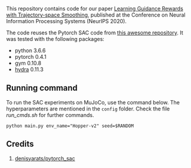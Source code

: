This repository contains code for our paper [Learning Guidance Rewards with Trajectory-space Smoothing](https://arxiv.org/abs/2010.12718), published at the Conference on Neural Information Processing Systems (NeurIPS 2020).

The code reuses the Pytorch SAC code from [this awesome repository](https://github.com/denisyarats/pytorch_sac). It was tested with the following packages:

* python 3.6.6
* pytorch 0.4.1
* gym 0.10.8
* [hydra](https://github.com/facebookresearch/hydra) 0.11.3


## Running command
To run the SAC experiments on MuJoCo, use the command below. The hyperparameters are mentioned in the ```config``` folder. Check the file _run_cmds.sh_ for further commands.

```
python main.py env_name="Hopper-v2" seed=$RANDOM 
```

## Credits
1. [denisyarats/pytorch_sac](https://github.com/denisyarats/pytorch_sac)
